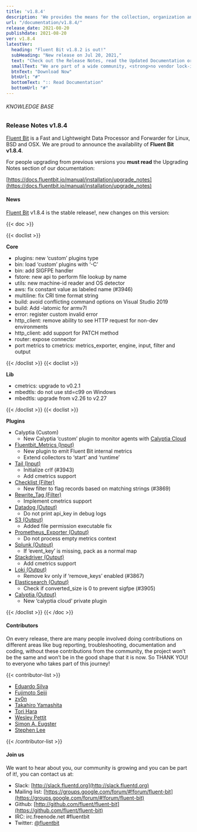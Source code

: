 ```yaml
---
title: 'v1.8.4'
description: 'We provides the means for the collection, organization and computerized retrieval of knowledgeand Lightweight Data Forwarder for Linux, BSD and OSX. We are proud to announce the availability of Fluent Bit v1.8.4.'
url: "/documentation/v1.8.4/"
release_date: 2021-08-20
publishdate: 2021-08-20
ver: v1.8.4
latestVer:
  heading: "Fluent Bit v1.8.2 is out!"
  subHeading: "New release on Jul 20, 2021,"
  text: "Check out the Release Notes, read the Updated Documentation or jump directly to the Downloads Section."
  smallText: "We are part of a wide community, <strong>no vendor lock-in.</strong>"
  btnText: "Download Now"
  btnUrl: "#"
  bottomText: ":: Read Documentation"
  bottomUrl: "#"
---
```


###### KNOWLEDGE BASE

### Release Notes v1.8.4

[Fluent Bit](https://fluentbit.io) is a Fast and Lightweight Data Processor and Forwarder for Linux, BSD and OSX. We are proud to announce the availability of **Fluent Bit v1.8.4**.

For people upgrading from previous versions you **must read** the Upgrading Notes section of our documentation:

[https://docs.fluentbit.io/manual/installation/upgrade_notes](https://docs.fluentbit.io/manual/installation/upgrade_notes)

#### News

[Fluent Bit](https://fluentbit.io) v1.8.4 is the stable release!, new changes on this version:

{{< doc >}}

{{< doclist >}}

**Core**

* plugins: new ‘custom’ plugins type
* bin: load ‘custom’ plugins with ‘-C’
* bin: add SIGFPE handler
* fstore: new api to perform file lookup by name
* utils: new machine-id reader and OS detector
* aws: fix constant value as labeled name (#3946)
* multiline: fix CRI time format string
* build: avoid conflicting command options on Visual Studio 2019
* build: Add -latomic for armv7l
* error: register custom invalid error
* http_client: remove ability to see HTTP request for non-dev environments
* http_client: add support for PATCH method
* router: expose connector
* port metrics to cmetrics: metrics_exporter, engine, input, filter and output

{{< /doclist >}}
{{< doclist >}}

**Lib**

* cmetrics: upgrade to v0.2.1
* mbedtls: do not use std=c99 on Windows
* mbedtls: upgrade from v2.26 to v2.27

{{< /doclist >}}
{{< doclist >}}

**Plugins**

* Calyptia (Custom)
  * New Calyptia ‘custom’ plugin to monitor agents with [Calyptia Cloud](https://cloud.calyptia.com)
* [Fluentbit_Metrics (Input)](https://docs.fluentbit.io/manual/pipeline/inputs/fluentbit_metrics/)
  * New plugin to emit Fluent Bit internal metrics
  * Extend collectors to ‘start’ and ‘runtime’
* [Tail (Input)](https://docs.fluentbit.io/manual/pipeline/inputs/tail/)
  * Initialize crlf (#3943)
  * Add cmetrics support
* [Checklist (Filter)](https://docs.fluentbit.io/manual/pipeline/filters/checklist/)
  * New filter to flag records based on matching strings (#3869)
* [Rewrite_Tag (Filter)](https://docs.fluentbit.io/manual/pipeline/filters/rewrite_tag/)
  * Implement cmetrics support
* [Datadog (Output)](https://docs.fluentbit.io/manual/pipeline/outputs/datadog/)
  * Do not print api_key in debug logs
* [S3 (Output)](https://docs.fluentbit.io/manual/pipeline/outputs/s3/)
  * Added file permission executable fix
* [Prometheus_Exporter (Output)](https://docs.fluentbit.io/manual/pipeline/outputs/prometheus_exporter/)
  * Do not process empty metrics context
* [Splunk (Output)](https://docs.fluentbit.io/manual/pipeline/outputs/splunk/)
  * If ‘event_key’ is missing, pack as a normal map
* [Stackdriver (Output)](https://docs.fluentbit.io/manual/pipeline/outputs/stackdriver/)
  * Add cmetrics support
* [Loki (Output)](https://docs.fluentbit.io/manual/pipeline/outputs/loki/)
  * Remove kv only if ‘remove_keys’ enabled (#3867)
* [Elasticsearch (Output)](https://docs.fluentbit.io/manual/pipeline/outputs/es/)
  * Check if converted_size is 0 to prevent sigfpe (#3905)
* [Calyptia (Output)](https://docs.fluentbit.io/manual/pipeline/outputs/calyptia/)
  * New ‘calyptia cloud’ private plugin

{{< /doclist >}}
{{< /doc >}}

#### Contributors

On every release, there are many people involved doing contributions on different areas like bug reporting, troubleshooting, documentation and coding, without these contributions from the community, the project won’t be the same and won’t be in the good shape that it is now. So THANK YOU! to everyone who takes part of this journey!

{{< contributor-list >}}

* [Eduardo Silva](https://github.com/edsiper)
* [Fujimoto Seiji](https://github.com/fujimotos)
* [zv0n](https://github.com/zv0n)
* [Takahiro Yamashita](https://github.com/nokute78)
* [Tori Hara](https://github.com/toricls)
* [Wesley Pettit](https://github.com/PettitWesley)
* [Simon A. Eugster](Granjow)
* [Stephen Lee](https://github.com/StephenLeeY)

{{< /contributor-list >}}

#### Join us

We want to hear about you, our community is growing and you can be part of it!, you can contact us at:

* Slack: [http://slack.fluentd.org](http://slack.fluentd.org)
* Mailing list: [https://groups.google.com/forum/#!forum/fluent-bit](https://groups.google.com/forum/#!forum/fluent-bit)
* Github: [http://github.com/fluent/fluent-bit](https://github.com/fluent/fluent-bit)
* IRC: irc.freenode.net #fluentbit
* Twitter: [@fluentbit](https://twitter.com/fluentbit)